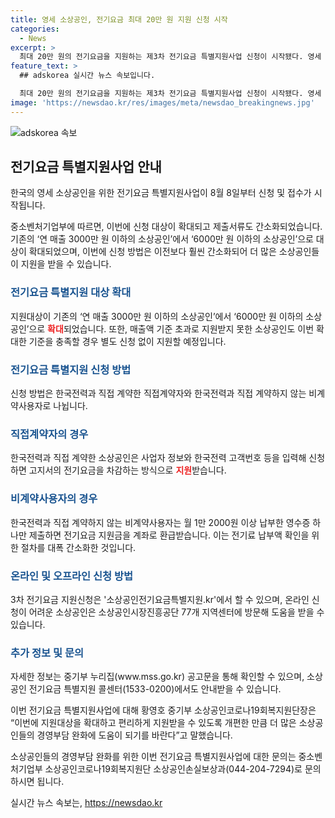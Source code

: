 ```yaml
---
title: 영세 소상공인, 전기요금 최대 20만 원 지원 신청 시작
categories:
  - News
excerpt: >
  최대 20만 원의 전기요금을 지원하는 제3차 전기요금 특별지원사업 신청이 시작됐다. 영세 소상공인의 대상이 6000만 원 이하로 확대되었고, 지원절차가 간소화되면서 지원을 받기 쉬워졌다. 직접계약자는 고지서의 전기요금을 차감하고, 비계약사용자는 납부영수증 하나 제출하면 지원금을 환급받을 수 있다. 온라인 및 방문 신청이 가능하며, 자세한 정보는 중기부 누리집과 소상공인 전기요금 특별지원 콜센터를 통해 확인할 수 있다.
feature_text: >
  ## adskorea 실시간 뉴스 속보입니다.

  최대 20만 원의 전기요금을 지원하는 제3차 전기요금 특별지원사업 신청이 시작됐다. 영세 소상공인의 대상이 6000만 원 이하로 확대되었고, 지원절차가 간소화되면서 지원을 받기 쉬워졌다. 직접계약자는 고지서의 전기요금을 차감하고, 비계약사용자는 납부영수증 하나 제출하면 지원금을 환급받을 수 있다. 온라인 및 방문 신청이 가능하며, 자세한 정보는 중기부 누리집과 소상공인 전기요금 특별지원 콜센터를 통해 확인할 수 있다.
image: 'https://newsdao.kr/res/images/meta/newsdao_breakingnews.jpg'
---
```


<p><img src="https://newsdao.kr/res/images/meta/newsdao_breakingnews.jpg" alt="adskorea 속보" /></p>

<h2 data-ke-size="size26">전기요금 특별지원사업 안내</h2>

<p>한국의 영세 소상공인을 위한 전기요금 특별지원사업이 8월 8일부터 신청 및 접수가 시작됩니다.</p>

<p data-ke-size="size16">중소벤처기업부에 따르면, 이번에 신청 대상이 확대되고 제출서류도 간소화되었습니다. 기존의 ‘연 매출 3000만 원 이하의 소상공인’에서 ‘6000만 원 이하의 소상공인’으로 대상이 확대되었으며, 이번에 신청 방법은 이전보다 훨씬 간소화되어 더 많은 소상공인들이 지원을 받을 수 있습니다.</p>

<h3><b><span style="color: #1a5490;">전기요금 특별지원 대상 확대</span></b></h3>

<p>지원대상이 기존의 ‘연 매출 3000만 원 이하의 소상공인’에서 ‘6000만 원 이하의 소상공인’으로 <b><span style="color: #ee2323;">확대</span></b>되었습니다. 또한, 매출액 기준 초과로 지원받지 못한 소상공인도 이번 확대한 기준을 충족할 경우 별도 신청 없이 지원할 예정입니다.</p>

<h3><b><span style="color: #1a5490;">전기요금 특별지원 신청 방법</span></b></h3>

<p>신청 방법은 한국전력과 직접 계약한 직접계약자와 한국전력과 직접 계약하지 않는 비계약사용자로 나뉩니다.</p>

<h3><b><span style="color: #1a5490;">직접계약자의 경우</span></b></h3>

<p>한국전력과 직접 계약한 소상공인은 사업자 정보와 한국전력 고객번호 등을 입력해 신청하면 고지서의 전기요금을 차감하는 방식으로 <b><span style="color: #ee2323;">지원</span></b>받습니다.</p>

<h3><b><span style="color: #1a5490;">비계약사용자의 경우</span></b></h3>

<p>한국전력과 직접 계약하지 않는 비계약사용자는 월 1만 2000원 이상 납부한 영수증 하나만 제출하면 전기요금 지원금을 계좌로 환급받습니다. 이는 전기료 납부액 확인을 위한 절차를 대폭 간소화한 것입니다.</p>

<h3><b><span style="color: #1a5490;">온라인 및 오프라인 신청 방법</span></b></h3>

<p>3차 전기요금 지원신청은 '소상공인전기요금특별지원.kr'에서 할 수 있으며, 온라인 신청이 어려운 소상공인은 소상공인시장진흥공단 77개 지역센터에 방문해 도움을 받을 수 있습니다.</p>

<h3><b><span style="color: #1a5490;">추가 정보 및 문의</span></b></h3>

<p>자세한 정보는 중기부 누리집(www.mss.go.kr) 공고문을 통해 확인할 수 있으며, 소상공인 전기요금 특별지원 콜센터(1533-0200)에서도 안내받을 수 있습니다.</p>

<p>이번 전기요금 특별지원사업에 대해 황영호 중기부 소상공인코로나19회복지원단장은 “이번에 지원대상을 확대하고 편리하게 지원받을 수 있도록 개편한 만큼 더 많은 소상공인들의 경영부담 완화에 도움이 되기를 바란다”고 말했습니다.</p>

<p>소상공인들의 경영부담 완화를 위한 이번 전기요금 특별지원사업에 대한 문의는 중소벤처기업부 소상공인코로나19회복지원단 소상공인손실보상과(044-204-7294)로 문의하시면 됩니다.</p>
실시간 뉴스 속보는, <a href="https://newsdao.kr" rel="dofollow">https://newsdao.kr</a>


